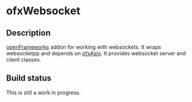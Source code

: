 # ofxWebsocket
## Description
[openFrameworks](https://github.com/openframeworks/openFrameworks) addon for working with websockets. It wraps websocketpp and depends on [ofxAsio](https://github.com/elliotwoods/ofxAsio). It provides websocket server and client classes.

## Build status

This is still a work in progress.